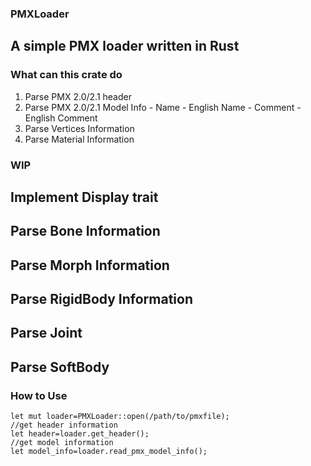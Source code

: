 ### PMXLoader
## A simple PMX loader written in Rust
### What can this crate do
  1. Parse PMX 2.0/2.1 header
  2. Parse PMX 2.0/2.1 Model Info
    - Name
    - English Name
    - Comment
    - English Comment
  3. Parse Vertices Information
  4. Parse Material Information
### WIP
  ## Implement Display trait
  
  ## Parse Bone Information
  ## Parse Morph Information
  ## Parse RigidBody Information
  ## Parse Joint
  ## Parse SoftBody
### How to Use
```
let mut loader=PMXLoader::open(/path/to/pmxfile);
//get header information
let header=loader.get_header();
//get model information
let model_info=loader.read_pmx_model_info();
```



